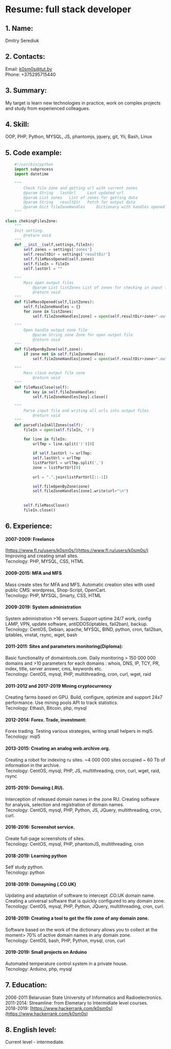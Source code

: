 # Resume: full stack developer
## 1. 	Name:<br/>
Dmitry Serediuk<br/>
## 2. 	Contacts:<br/>
Email: [k0sm0s@tut.by](k0sm0s@tut.by)<br/>
Phone: +375295715440<br/>
## 3. Summary:<br/>
My target is learn new technologies in practice, work on complex projects and study from experienced colleagues.<br/>
## 4. Skill:<br/>
OOP, PHP, Python, MYSQL, JS, phantomjs, jquery, git, Yii, Bash, Linux<br/>
## 5. Code example:<br/>
```python
	#!/usr/bin/python
	import subprocess
	import datetime

	"""
		Check file zone and getting url with current zones
		@param String 	lastUrl  	Last updated url
		@param List	zones  	List of zones for getting data
		@param String	resultDir  	Patch for output data
		@param Dict	fileZoneHandles  	Dictionary with handles opened output files
	"""

class chekingFilesZone:
	"""
	Init setting.
		@return void
	"""
	def __init__(self,settings,fileIn):
		self.zones = settings['zones']
		self.resultDir = settings['resultDir']
		self.fileMassOpened(self.zones)
		self.fileIn = fileIn
		self.lastUrl = ""
		
	"""
    	Mass open output files
			@param List listZones List of zones for checking in input files
			@return void
	"""
	def fileMassOpened(self,listZones):
		self.fileZoneHandles = {}
		for zone in listZones:
			self.fileZoneHandles[zone] = open(self.resultDir+zone+".out","a")

	"""
		Open handle output zone file
			@param String zone Zone for open output file
			@return void
	"""		
	def fileOpenByZone(self,zone):
		if zone not in self.fileZoneHandles:
			self.fileZoneHandles[zone] = open(self.resultDir+zone+".out","a")
		
	"""
		Mass close output file zone
			@return void
	"""		
	def fileMassClose(self):
		for key in self.fileZoneHandles:
			self.fileZoneHandles[key].close()

	"""
		Parse input file and writing all urls into output files
			@return void
	"""
	def parseFileInAllZones(self):
		fileIn = open(self.fileIn, 'r')

		for line in fileIn:	
			urlTmp = line.split(')')[0]
			
			if self.lastUrl != urlTmp:
			self.lastUrl = urlTmp
			listPartUrl = urlTmp.split(',')		
			zone = listPartUrl[0]
			
			url = ".".join(listPartUrl[::-1])	

			self.fileOpenByZone(zone)
			self.fileZoneHandles[zone].write(url+"\n")
			
			
		self.fileMassClose()
		fileIn.close()
```

## 6. Experience:<br/>
#### 2007-2009: Freelance<br/>
[https://www.fl.ru/users/k0sm0s/](https://www.fl.ru/users/k0sm0s/)<br/>
Improving and creating small sites.<br/>
Tecnology: PHP, MYSQL, CSS, HTML<br/>

#### 2009-2015: MFA and MFS<br/>
Mass create sites for MFA and MFS. Automatic creation sites with used public CMS: wordpress, Shop-Script, OpenCart.<br/>
Tecnology: PHP, MYSQL, Smarty, CSS, HTML<br/>

#### 2009-2019: System administration
System administration >16 servers. Support uptime 24/7 work, config LAMP, VPN, update software, antiDDOS(iptables, fail2ban), backup. <br/>
Tecnology: CentOS, Debian, apache, MYSQL, BIND, python, cron, fail2ban, iptables, vnstat, rsync, wget, bash<br/>

#### 2011-2011: Sites and parameters monitoring(Diploma):<br/>
Basic functionality of domaintools.com. Daily monitoring > 150 000 000 domains and >10 parameters for each domains : whois, DNS, IP, TCY, PR, index, title, server answer, cms, keywords etc. <br/>
Tecnology: CentOS, mysql, PHP, multithreading, cron, curl, wget, raid<br/>

#### 2011-2012 and 2017-2019 Mining cryptocurrency
Creating farms based on GPU. Build, configure, optimize and support 24x7 performance. Use mining pools API to track statistics.<br/>
Tecnology: Ethash, Bitcoin, php, mysql<br/>

#### 2012-2014: Forex. Trade, investment:<br/>
Forex trading. Testing various strategies, writing small helpers in mql5.<br/>
Tecnology: mql5<br/>

#### 2013-2015: Creating an analog web.archive.org.<br/>
Creating a robot for indexing ru sites. ~4 000 000 sites occupied ~ 60 Tb of information in the archive.<br/>
Tecnology: CentOS, mysql, PHP, JS, multithreading, cron, curl, wget, raid, rsync<br/>

#### 2015-2019: Domaing (.RU).<br/>
Interception of released domain names in the zone RU. Creating software for analysis, selection and registration of domain names.<br/>
Tecnology: CentOS, mysql, PHP, Python, JS, JQuery, multithreading, cron, curl.<br/>

#### 2016-2016: Screenshot service.<br/>
Create full-page screenshots of sites.<br/>
Tecnology: CentOS, mysql, PHP, phantomJS, multithreading, cron<br/>

#### 2018-2019: Learning python<br/>
Self study python. <br/>
Tecnology: python<br/>

#### 2018-2019: Domayning (.CO.UK)<br/>
Updating and adaptation of software to intercept .CO.UK domain name. Creating a universal software that is quickly configured to any domain zone.<br/>
Tecnology: CentOS, mysql, PHP, Python, JQuery, multithreading, cron, curl.<br/>

#### 2018-2019: Creating a tool to get the file zone of any domain zone.<br/>
Software based on the work of the dictionary allows you to collect at the moment> 70% of active domain names in any domain zone.<br/>
Tecnology: CentOS, bash, PHP, Python, mysql, cron, curl<br/>

#### 2019-2019: Small projects on Arduino<br/>
Automated temperature control system in a private house.<br/>
Tecnology: Arduino, php, mysql<br/>

## 7. Education:<br/>
2006-2011 	Belarusian State University of Informatics and Radioelectronics.<br/>
2011-2014: 	Streamline: from Elemetary to Intermidiate level courses.<br/>
2018-2019: 	[https://www.hackerrank.com/k0sm0s](https://www.hackerrank.com/k0sm0s)<br/>
	
## 8. English level:<br/>
Current level - intermediate.<br/>